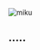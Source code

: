 ![miku](https://th.bing.com/th/id/R.6f5a39133ccd99c7b529c2cee54e8e93?rik=tiyV3ympDf07oA&riu=http%3a%2f%2fwww.f-covers.com%2fcover%2fhatsune-miku-facebook-cover-timeline-banner-for-fb.jpg&ehk=yBL14JUgFTT6%2bzt6zXEZIaRYtWtGKFiSLYEpmRl4tl4%3d&risl=&pid=ImgRaw&r=0)

<h2>.....<h2>
